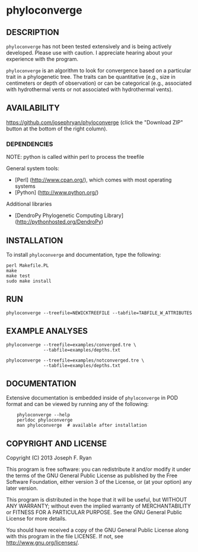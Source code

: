 # phyloconverge

## DESCRIPTION

`phyloconverge` has not been tested extensively and is being actively developed. Please use with caution. I appreciate hearing about your experience with the program.

`phyloconverge` is an algorithm to look for convergence based on a particular trait in a phylogenetic tree. The traits can be quantitative (e.g., size in centimeters or depth of observation) or can be categorical (e.g., associated with hydrothermal vents or not associated with hydrothermal vents).

## AVAILABILITY

https://github.com/josephryan/phyloconverge (click the "Download ZIP" button at the bottom of the right column).

### DEPENDENCIES

NOTE: python is called within perl to process the treefile

General system tools:
- [Perl] (http://www.cpan.org/), which comes with most operating systems
- [Python] (http://www.python.org/)

Additional libraries
- [DendroPy Phylogenetic Computing Library] (http://pythonhosted.org/DendroPy)

## INSTALLATION

To install `phyloconverge` and documentation, type the following:

    perl Makefile.PL
    make
    make test
    sudo make install

## RUN

    phyloconverge --treefile=NEWICKTREEFILE --tabfile=TABFILE_W_ATTRIBUTES

## EXAMPLE ANALYSES
    
    phyloconverge --treefile=examples/converged.tre \
                  --tabfile=examples/depths.txt

    phyloconverge --treefile=examples/notconverged.tre \
                  --tabfile=examples/depths.txt

## DOCUMENTATION

Extensive documentation is embedded inside of `phyloconverge` in POD format and
can be viewed by running any of the following:

        phyloconverge --help
        perldoc phyloconverge
        man phyloconverge  # available after installation

## COPYRIGHT AND LICENSE

Copyright (C) 2013 Joseph F. Ryan

This program is free software: you can redistribute it and/or modify
it under the terms of the GNU General Public License as published by
the Free Software Foundation, either version 3 of the License, or
(at your option) any later version.

This program is distributed in the hope that it will be useful,
but WITHOUT ANY WARRANTY; without even the implied warranty of
MERCHANTABILITY or FITNESS FOR A PARTICULAR PURPOSE.  See the
GNU General Public License for more details.

You should have received a copy of the GNU General Public License
along with this program in the file LICENSE.  If not, see
http://www.gnu.org/licenses/.
